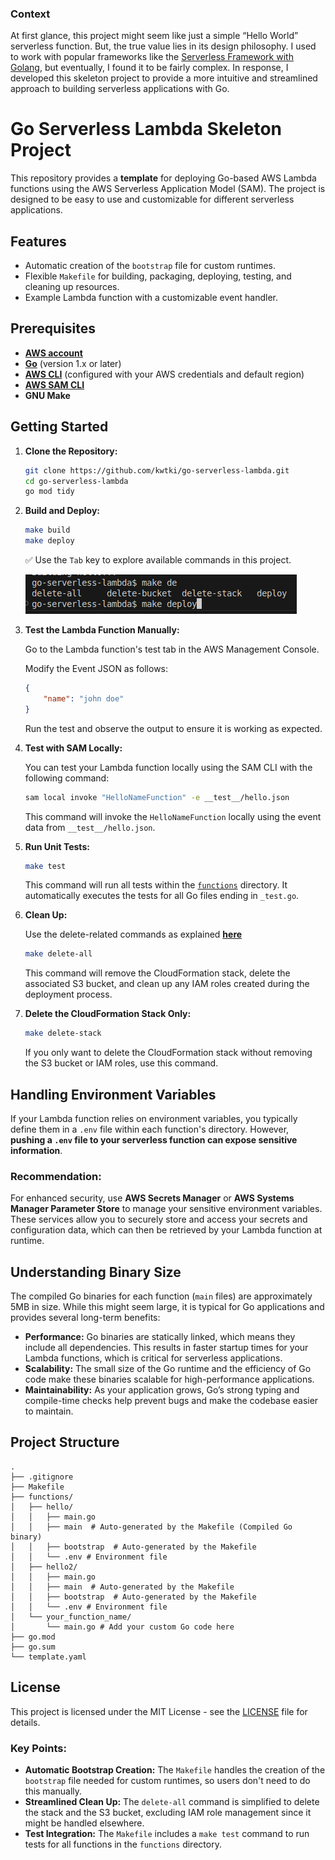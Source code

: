 ### Context

At first glance, this project might seem like just a simple “Hello World” serverless function. But, the true value lies in its design philosophy. I used to work with popular frameworks like the [Serverless Framework with Golang][serverless_framework], but eventually, I found it to be fairly complex. In response, I developed this skeleton project to provide a more intuitive and streamlined approach to building serverless applications with Go.

# Go Serverless Lambda Skeleton Project

This repository provides a **template** for deploying Go-based AWS Lambda functions using the AWS Serverless Application Model (SAM). The project is designed to be easy to use and customizable for different serverless applications.

## Features
- Automatic creation of the `bootstrap` file for custom runtimes.
- Flexible `Makefile` for building, packaging, deploying, testing, and cleaning up resources.
- Example Lambda function with a customizable event handler.

## Prerequisites
- **[AWS account][aws_account]**
- **[Go][golang]** (version 1.x or later)
- **[AWS CLI][aws_cli]** (configured with your AWS credentials and default region)
- **[AWS SAM CLI][aws_sam]**
- **GNU Make**

## Getting Started

1. **Clone the Repository:**
   ```bash
   git clone https://github.com/kwtki/go-serverless-lambda.git
   cd go-serverless-lambda
   go mod tidy
   ```

2. **Build and Deploy:**
   ```bash
   make build
   make deploy
   ```

   ✅ Use the `Tab` key to explore available commands in this project.

   ![alt text][see_commands]

3. **Test the Lambda Function Manually:**

   Go to the Lambda function's test tab in the AWS Management Console.

   Modify the Event JSON as follows:

   ```json
   {
       "name": "john doe"
   }
   ```

   Run the test and observe the output to ensure it is working as expected.

4. **Test with SAM Locally:**

   You can test your Lambda function locally using the SAM CLI with the following command:

   ```bash
   sam local invoke "HelloNameFunction" -e __test__/hello.json
   ```

   This command will invoke the `HelloNameFunction` locally using the event data from `__test__/hello.json`.

5. **Run Unit Tests:**
   ```bash
   make test
   ```

   This command will run all tests within the [`functions`](/functions/) directory. It automatically executes the tests for all Go files ending in `_test.go`.

6. **Clean Up:**

   Use the delete-related commands as explained **[here][delete_commands]**

   ```bash
   make delete-all
   ```

   This command will remove the CloudFormation stack, delete the associated S3 bucket, and clean up any IAM roles created during the deployment process.

7. **Delete the CloudFormation Stack Only:**
   ```bash
   make delete-stack
   ```

   If you only want to delete the CloudFormation stack without removing the S3 bucket or IAM roles, use this command.

## Handling Environment Variables
If your Lambda function relies on environment variables, you typically define them in a `.env` file within each function's directory. However, **pushing a `.env` file to your serverless function can expose sensitive information**.

### **Recommendation:**
For enhanced security, use **AWS Secrets Manager** or **AWS Systems Manager Parameter Store** to manage your sensitive environment variables. These services allow you to securely store and access your secrets and configuration data, which can then be retrieved by your Lambda function at runtime.

## Understanding Binary Size
The compiled Go binaries for each function (`main` files) are approximately 5MB in size. While this might seem large, it is typical for Go applications and provides several long-term benefits:

- **Performance:** Go binaries are statically linked, which means they include all dependencies. This results in faster startup times for your Lambda functions, which is critical for serverless applications.
- **Scalability:** The small size of the Go runtime and the efficiency of Go code make these binaries scalable for high-performance applications.
- **Maintainability:** As your application grows, Go’s strong typing and compile-time checks help prevent bugs and make the codebase easier to maintain.

## Project Structure
```plaintext
.
├── .gitignore
├── Makefile
├── functions/
│   ├── hello/
│   │   ├── main.go
│   │   ├── main  # Auto-generated by the Makefile (Compiled Go binary)
│   │   ├── bootstrap  # Auto-generated by the Makefile
│   │   └── .env # Environment file
│   ├── hello2/
│   │   ├── main.go
│   │   ├── main  # Auto-generated by the Makefile
│   │   ├── bootstrap  # Auto-generated by the Makefile
│   │   └── .env # Environment file
│   └── your_function_name/
│       └── main.go # Add your custom Go code here
├── go.mod
├── go.sum
└── template.yaml
```

## License
This project is licensed under the MIT License - see the [LICENSE](LICENSE) file for details.

### Key Points:

- **Automatic Bootstrap Creation:** The `Makefile` handles the creation of the `bootstrap` file needed for custom runtimes, so users don't need to do this manually.
- **Streamlined Clean Up:** The `delete-all` command is simplified to delete the stack and the S3 bucket, excluding IAM role management since it might be handled elsewhere.
- **Test Integration:** The `Makefile` includes a `make test` command to run tests for all functions in the `functions` directory.

[aws_account]: https://aws.amazon.com/
[golang]: https://go.dev/doc/install
[aws_cli]: https://docs.aws.amazon.com/cli/latest/userguide/getting-started-install.html#:r2b:-trigger
[aws_sam]: https://docs.aws.amazon.com/serverless-application-model/latest/developerguide/install-sam-cli.html#:r2a:

[see_commands]: ./images/see_commands.png
[delete_commands]: ./how-to-delete.md
[serverless_framework]: https://www.serverless.com/blog/framework-example-golang-lambda-support